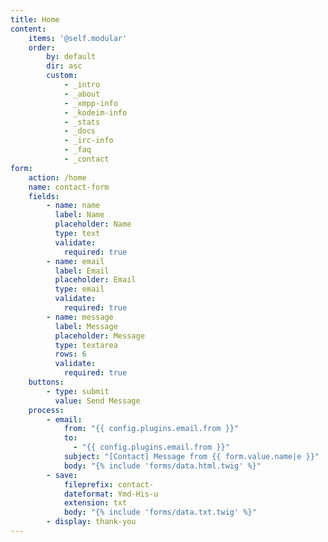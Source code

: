 ```yaml
---
title: Home
content:
    items: '@self.modular'
    order:
        by: default
        dir: asc
        custom:
            - _intro
            - _about
            - _xmpp-info
            - _kodeim-info
            - _stats
            - _docs
            - _irc-info
            - _faq
            - _contact
form:
    action: /home
    name: contact-form
    fields:
        - name: name
          label: Name
          placeholder: Name
          type: text
          validate:
            required: true
        - name: email
          label: Email
          placeholder: Email
          type: email
          validate:
            required: true
        - name: message
          label: Message
          placeholder: Message
          type: textarea
          rows: 6
          validate:
            required: true
    buttons:
        - type: submit
          value: Send Message
    process:
        - email:
            from: "{{ config.plugins.email.from }}"
            to:
              - "{{ config.plugins.email.from }}"
            subject: "[Contact] Message from {{ form.value.name|e }}"
            body: "{% include 'forms/data.html.twig' %}"
        - save:
            fileprefix: contact-
            dateformat: Ymd-His-u
            extension: txt
            body: "{% include 'forms/data.txt.twig' %}"
        - display: thank-you
---
```


